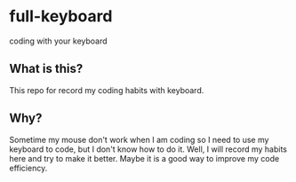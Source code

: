 # full-keyboard
coding with your keyboard

## What is this?
This repo for record my coding habits with keyboard.

## Why?
Sometime my mouse don't work when I am coding so I need to use my keyboard to code, but I don't know how to do it. Well, I will record my habits here and try to make it better. Maybe it is a good way to improve my code efficiency.
